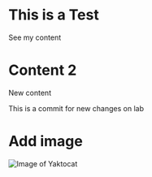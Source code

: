 # This is a Test
See my content
# Content 2
New content

This is a commit for new changes on lab
# Add image

![Image of Yaktocat](https://octodex.github.com/images/yaktocat.png)
